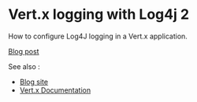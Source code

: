 # Vert.x logging with Log4j 2

How to configure Log4J logging in a Vert.x application.

[Blog post](XXXXXXXXXXXXXXXXXXXXXX)

See also :

* [Blog site](https://gualtierotesta.wordpress.com)
* [Vert.x Documentation](https://vertx.io/docs/)


